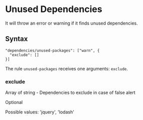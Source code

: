 # Unused Dependencies

It will throw an error or warning if it finds unused dependencies.

## Syntax

```
"dependencies/unused-packages": ["warn", {
  "exclude": []
}]
```

The rule `unused-packages` receives one arguments: `exclude`.

### exclude

Array of string - Dependencies to exclude in case of false alert

Optional

Possible values: 'jquery', 'lodash'
